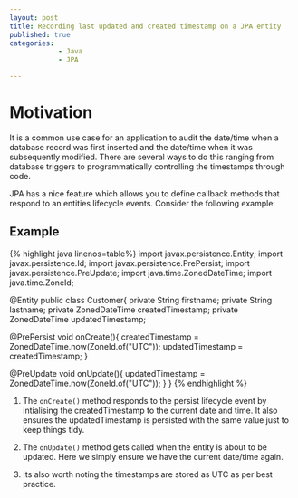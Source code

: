 ```yaml
---
layout: post
title: Recording last updated and created timestamp on a JPA entity
published: true
categories: 
            - Java
            - JPA

---
```


# Motivation
It is a common use case for an application to audit the date/time when a database record was first inserted and the date/time when it was subsequently
modified. There are several ways to do this ranging from database triggers to programmatically controlling the timestamps through code.

JPA has a nice feature which allows you to define callback methods that respond to an entities lifecycle events.
Consider the following example:

## Example
{% highlight java linenos=table%}
import javax.persistence.Entity;
import javax.persistence.Id;
import javax.persistence.PrePersist;
import javax.persistence.PreUpdate;
import java.time.ZonedDateTime;
import java.time.ZoneId;

@Entity
public class Customer{
  private String firstname;
  private String lastname;
  private ZonedDateTime createdTimestamp;
  private ZonedDateTime updatedTimestamp;
  
  @PrePersist
  void onCreate(){
    createdTimestamp = ZonedDateTime.now(ZoneId.of("UTC"));
    updatedTimestamp = createdTimestamp;
  }

  @PreUpdate
  void onUpdate(){
    updatedTimestamp = ZonedDateTime.now(ZoneId.of("UTC"));
  }
}
{% endhighlight %}

1. The `onCreate()` method responds to the persist lifecycle event by intialising the createdTimestamp to the current date and time.
It also ensures the updatedTimestamp is persisted with the same value just to keep things tidy.

2. The `onUpdate()` method gets called when the entity is about to be updated. Here we simply ensure we have the current date/time again.

3. Its also worth noting the timestamps are stored as UTC as per best practice.


